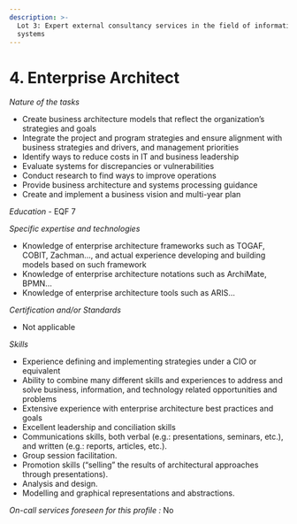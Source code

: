 ```yaml
---
description: >-
  Lot 3: Expert external consultancy services in the field of information
  systems
---
```


# 4. Enterprise Architect

_Nature of the tasks_

* Create business architecture models that reflect the organization’s strategies and goals
* Integrate the project and program strategies and ensure alignment with business strategies and drivers, and management priorities
* Identify ways to reduce costs in IT and business leadership
* Evaluate systems for discrepancies or vulnerabilities
* Conduct research to find ways to improve operations
* Provide business architecture and systems processing guidance
* Create and implement a business vision and multi-year plan

_Education_ - EQF 7

_Specific expertise and technologies_

* Knowledge of enterprise architecture frameworks such as TOGAF, COBIT, Zachman..., and actual experience developing and building models based on such framework
* Knowledge of enterprise architecture notations such as ArchiMate, BPMN...
* Knowledge of enterprise architecture tools such as ARIS...

_Certification and/or Standards_

* Not applicable

_Skills_

* Experience defining and implementing strategies under a CIO or equivalent
* Ability to combine many different skills and experiences to address and solve business, information, and technology related opportunities and problems
* Extensive experience with enterprise architecture best practices and goals
* Excellent leadership and conciliation skills
* Communications skills, both verbal (e.g.: presentations, seminars, etc.), and written (e.g.: reports, articles, etc.).
* Group session facilitation.
* Promotion skills (“selling” the results of architectural approaches through presentations).
* Analysis and design.
* Modelling and graphical representations and abstractions.

_On-call services foreseen for this profile :_ No
